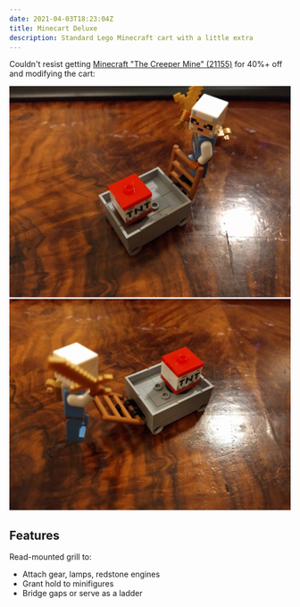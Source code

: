 ```yaml
---
date: 2021-04-03T18:23:04Z
title: Minecart Deluxe
description: Standard Lego Minecraft cart with a little extra
---
```


Couldn't resist getting [Minecraft "The Creeper Mine" (21155)](https://www.bricklink.com/v2/catalog/catalogitem.page?S=21155-1) for 40%+ off and modifying the cart:

![CHARGE! Minecart deluxe diagonal front view](cart-front.jpg)
![Minecart deluxe diagonal rear view with grill lowered](cart-back.jpg)

## Features

Read-mounted grill to:

* Attach gear, lamps, redstone engines
* Grant hold to minifigures
* Bridge gaps or serve as a ladder
